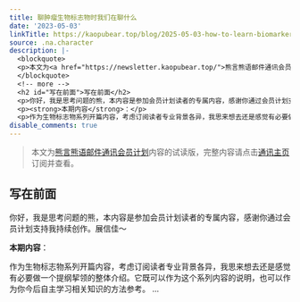 ```yaml
---
title: 聊肿瘤生物标志物时我们在聊什么
date: '2023-05-03'
linkTitle: https://kaopubear.top/blog/2025-05-03-how-to-learn-biomarker/
source: .na.character
description: |-
  <blockquote>
  <p>本文为<a href="https://newsletter.kaopubear.top/">熊言熊语邮件通讯会员计划</a>内容的试读版，完整内容请点击<a href="https://newsletter.kaopubear.top/">通讯主页</a>订阅并查看。</p>
  </blockquote>
  <!-- more -->
  <h2 id="写在前面">写在前面</h2>
  <p>你好，我是思考问题的熊，本内容是参加会员计划读者的专属内容，感谢你通过会员计划支持我持续创作。展信佳～</p>
  <p><strong>本期内容</strong>：</p>
  <p>作为生物标志物系列开篇内容，考虑订阅读者专业背景各异，我思来想去还是感觉有必要做一个提纲挈领的整体介绍。它既可以作为这个系列内容的说明，也可以作为你今后自主学习相关知识的方法参考。 ...
disable_comments: true
---
```

<blockquote>
<p>本文为<a href="https://newsletter.kaopubear.top/">熊言熊语邮件通讯会员计划</a>内容的试读版，完整内容请点击<a href="https://newsletter.kaopubear.top/">通讯主页</a>订阅并查看。</p>
</blockquote>
<!-- more -->
<h2 id="写在前面">写在前面</h2>
<p>你好，我是思考问题的熊，本内容是参加会员计划读者的专属内容，感谢你通过会员计划支持我持续创作。展信佳～</p>
<p><strong>本期内容</strong>：</p>
<p>作为生物标志物系列开篇内容，考虑订阅读者专业背景各异，我思来想去还是感觉有必要做一个提纲挈领的整体介绍。它既可以作为这个系列内容的说明，也可以作为你今后自主学习相关知识的方法参考。 ...